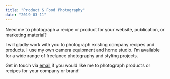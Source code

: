 ```yaml
---
title: "Product & Food Photography"
date: "2019-03-11"
---
```


Need me to photograph a recipe or product for your website, publication, or marketing material?

I will gladly work with you to photograph existing company recipes and products. I use my own camera equipment and home studio. I’m available for a wide range of freelance photography and styling projects.

Get in touch via [email](mailto:wildblendco@gmail.com) if you would like me to photograph products or recipes for your company or brand!
